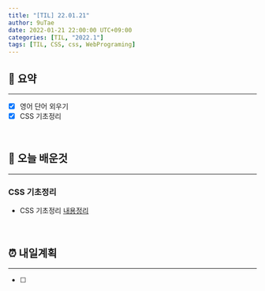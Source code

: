 ```yaml
---
title: "[TIL] 22.01.21"
author: 9uTae
date: 2022-01-21 22:00:00 UTC+09:00
categories: [TIL, "2022.1"]
tags: [TIL, CSS, css, WebPrograming]
---
```


## 🏁 요약

---

- [x] 영어 단어 외우기
- [x] CSS 기초정리

<br>

## 📑 오늘 배운것

---

### CSS 기초정리

- CSS 기초정리 [내용정리](https://9utae.github.io/posts/101-basic-css-2)

<br>

## ⏰ 내일계획

---

- [ ] 

<br>